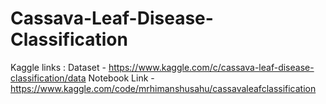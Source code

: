 # Cassava-Leaf-Disease-Classification

Kaggle links :
Dataset - https://www.kaggle.com/c/cassava-leaf-disease-classification/data
Notebook Link - https://www.kaggle.com/code/mrhimanshusahu/cassavaleafclassification
